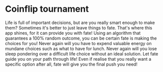 # Coinflip tournament

Life is full of important decisions, but are you really smart enough to make them?
Sometimes it's better to just leave things to fate. That's where this app shines, for it can provide you with fate!
Using an algorithm that guarantees a 100% random outcome, you can be certain fate is making the choices for you!
Never again will you have to expend valuable energy on mundane choices such as what to have for lunch. Never again will you lose sleep pondering over a difficult life choice without an ideal solution. Let fate guide you on your path through life! Even if realise that you really want a specific option after all, fate will give you the final push you need!
